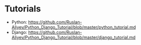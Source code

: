 # Tutorials

- Python: https://github.com/Ruslan-Aliyev/Python_Django_Tutorial/blob/master/python_tutorial.md
- Django: https://github.com/Ruslan-Aliyev/Python_Django_Tutorial/blob/master/django_tutorial.md
